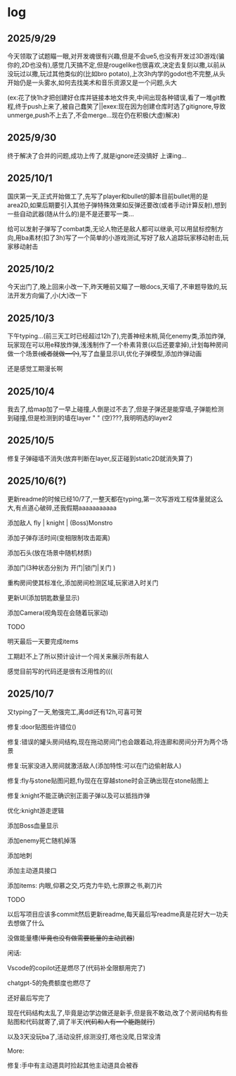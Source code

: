 # log
## 2025/9/29
今天领取了试题瞄一眼,对开发魂很有兴趣,但是不会ue5,也没有开发过3D游戏(骗你的,2D也没有),感觉几天搞不定,但是rougelike也很喜欢,决定去复刻以撒,以前从没玩过以撒,玩过其他类似的(比如bro potato),上次3h内学的godot也不完整,从头开始仍是一头雾水,如何去找美术和音乐资源又是一个问题,头大

(ex:花了快1h才把创建好仓库并链接本地文件夹,中间出现各种错误,看了一堆git教程,终于push上来了,被自己蠢笑了||exex:现在因为创建仓库时选了gitignore,导致unmerge,push不上去了,不会merge...现在仍在积极(大虚)解决)

## 2025/9/30
终于解决了合并的问题,成功上传了,就是ignore还没搞好
上课ing...

## 2025/10/1
国庆第一天,正式开始做工了,先写了player和bullet的脚本目前bullet用的是area2D,如果后期要引入其他子弹特殊效果如反弹还要改(或者手动计算反射),想到一些自动武器(随从什么的)是不是还要写一类...

给可以发射子弹写了combat类,无论人物还是敌人都可以继承,可以用鼠标控制方向,用ba素材(扣了3h)写了一个简单的小游戏测试,写好了敌人追踪玩家移动射击,玩家移动射击

## 2025/10/2

今天出门了,晚上回来小改一下,昨天睡前又瞄了一眼docs,天塌了,不审题导致的,玩法开发方向偏了,小(大)改一下

## 2025/10/3

下午typing...(前三天工时已经超过12h了),完善神经末梢,简化enemy类,添加炸弹,玩家现在可以用e释放炸弹,浅浅制作了一个朴素背景(以后还要拿掉),计划每种房间做一个场景~~(或者就做一个)~~,写了血量显示UI,优化子弹模型,添加炸弹动画

还是感觉工期漫长啊

## 2025/10/4

我去了,给map加了一早上碰撞,人倒是过不去了,但是子弹还是能穿墙,子弹能检测到碰撞,但是检测到的墙在layer " " (空)???,我明明选的layer2

## 2025/10/5

修复子弹碰墙不消失(放弃判断在layer,反正碰到static2D就消失算了)

## 2025/10/6(?)

更新readme的时候已经10/7了,一整天都在typing,第一次写游戏工程体量就这么大,有点道心破碎,还我假期aaaaaaaaaaa

添加敌人 fly | knight | (Boss)Monstro

添加子弹存活时间(变相限制攻击距离)

添加石头(放在场景中随机材质)

添加门(3种状态分别为 开门|锁门|关门 )

重构房间使其标准化,添加房间检测区域,玩家进入时关门

更新UI(添加钥匙数量显示)

添加Camera(视角现在会随着玩家动)

TODO

明天最后一天要完成items

工期赶不上了所以预计设计一个闯关来展示所有敌人

感觉目前写的代码还是很有泛用性的(((


## 2025/10/7

又typing了一天,勉强完工,离ddl还有12h,可喜可贺

修复:door贴图些许错位()

修复:错误的罐头房间结构,现在拖动房间门也会跟着动,将连廊和房间分开为两个场景

修复:玩家没进入房间就激活敌人(添加特性:可以在门边偷射敌人)

修复:fly与stone贴图问题,fly现在在穿越stone时会正确出现在stone贴图上

修复:knight不能正确识别正面子弹以及可以抵挡炸弹

优化:knight游走逻辑

添加Boss血量显示

添加enemy死亡随机掉落

添加地刺

添加主动道具接口

添加items: 内眼,仰慕之交,巧克力牛奶,七原罪之书,剃刀片

TODO

以后写项目应该多commit然后更新readme,每天最后写readme真是花好大一功夫去想做了什么

没做能量槽(~~毕竟也没有做需要能量的主动武器~~)

闲话:

Vscode的copilot还是燃尽了(代码补全限额用完了)

chatgpt-5的免费额度也燃尽了

还好最后写完了

现在代码结构太乱了,毕竟是边学边做还是新手,但是我不敢动,改了个房间结构有些贴图和代码就寄了,调了半天(~~代码和人有一个能跑就行~~)

以及3天没玩ba了,活动没肝,综测没打,塔也没爬,日常没清

More:

修复:手中有主动道具时捡起其他主动道具会被吞

